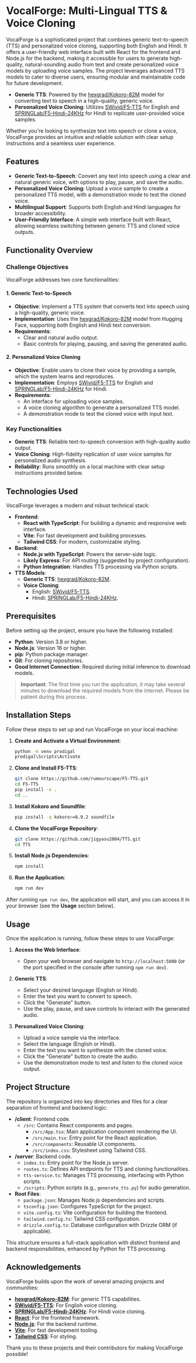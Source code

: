 # VocalForge: Multi-Lingual TTS & Voice Cloning

VocalForge is a sophisticated project that combines generic text-to-speech (TTS) and personalized voice cloning, supporting both English and Hindi. It offers a user-friendly web interface built with React for the frontend and Node.js for the backend, making it accessible for users to generate high-quality, natural-sounding audio from text and create personalized voice models by uploading voice samples. The project leverages advanced TTS models to cater to diverse users, ensuring modular and maintainable code for future development.

- **Generic TTS**: Powered by the [hexgrad/Kokoro-82M](https://huggingface.co/hexgrad/Kokoro-82M) model for converting text to speech in a high-quality, generic voice.
- **Personalized Voice Cloning**: Utilizes [SWivid/F5-TTS](https://github.com/SWivid/F5-TTS) for English and [SPRINGLab/F5-Hindi-24KHz](https://github.com/SPRINGLab/F5-Hindi-24KHz) for Hindi to replicate user-provided voice samples.

Whether you're looking to synthesize text into speech or clone a voice, VocalForge provides an intuitive and reliable solution with clear setup instructions and a seamless user experience.

## Features

- **Generic Text-to-Speech**: Convert any text into speech using a clear and natural generic voice, with options to play, pause, and save the audio.
- **Personalized Voice Cloning**: Upload a voice sample to create a personalized TTS model, with a demonstration mode to test the cloned voice.
- **Multilingual Support**: Supports both English and Hindi languages for broader accessibility.
- **User-Friendly Interface**: A simple web interface built with React, allowing seamless switching between generic TTS and cloned voice outputs.

## Functionality Overview

### Challenge Objectives

VocalForge addresses two core functionalities:

#### 1. Generic Text-to-Speech
- **Objective**: Implement a TTS system that converts text into speech using a high-quality, generic voice.
- **Implementation**: Uses the [hexgrad/Kokoro-82M](https://huggingface.co/hexgrad/Kokoro-82M) model from Hugging Face, supporting both English and Hindi text conversion.
- **Requirements**:
  - Clear and natural audio output.
  - Basic controls for playing, pausing, and saving the generated audio.

#### 2. Personalized Voice Cloning
- **Objective**: Enable users to clone their voice by providing a sample, which the system learns and reproduces.
- **Implementation**: Employs [SWivid/F5-TTS](https://github.com/SWivid/F5-TTS) for English and [SPRINGLab/F5-Hindi-24KHz](https://github.com/SPRINGLab/F5-Hindi-24KHz) for Hindi.
- **Requirements**:
  - An interface for uploading voice samples.
  - A voice cloning algorithm to generate a personalized TTS model.
  - A demonstration mode to test the cloned voice with input text.

### Key Functionalities

- **Generic TTS**: Reliable text-to-speech conversion with high-quality audio output.
- **Voice Cloning**: High-fidelity replication of user voice samples for personalized audio synthesis.
- **Reliability**: Runs smoothly on a local machine with clear setup instructions provided below.

## Technologies Used

VocalForge leverages a modern and robust technical stack:

- **Frontend**:
  - **React with TypeScript**: For building a dynamic and responsive web interface.
  - **Vite**: For fast development and building processes.
  - **Tailwind CSS**: For modern, customizable styling.
- **Backend**:
  - **Node.js with TypeScript**: Powers the server-side logic.
  - **Likely Express**: For API routing (suggested by project configuration).
  - **Python Integration**: Handles TTS processing via Python scripts.
- **TTS Models**:
  - **Generic TTS**: [hexgrad/Kokoro-82M](https://huggingface.co/hexgrad/Kokoro-82M).
  - **Voice Cloning**:
    - English: [SWivid/F5-TTS](https://github.com/SWivid/F5-TTS).
    - Hindi: [SPRINGLab/F5-Hindi-24KHz](https://github.com/SPRINGLab/F5-Hindi-24KHz).


## Prerequisites

Before setting up the project, ensure you have the following installed:

- **Python**: Version 3.8 or higher.
- **Node.js**: Version 16 or higher.
- **pip**: Python package manager.
- **Git**: For cloning repositories.
- **Good Internet Connection**: Required during initial inference to download models.

> **Important**: The first time you run the application, it may take several minutes to download the required models from the internet. Please be patient during this process.

## Installation Steps

Follow these steps to set up and run VocalForge on your local machine:

1. **Create and Activate a Virtual Environment**:
   ```bash
   python -m venv prodigal
   prodigal\Scripts\Activate
   ```

2. **Clone and Install F5-TTS**:
   ```bash
   git clone https://github.com/rumourscape/F5-TTS.git
   cd F5-TTS
   pip install -e .
   cd ..
   ```

3. **Install Kokoro and Soundfile**:
   ```bash
   pip install -q kokoro>=0.9.2 soundfile
   ```

4. **Clone the VocalForge Repository**:
   ```bash
   git clone https://github.com/jigyasu2004/TTS.git
   cd TTS
   ```

5. **Install Node.js Dependencies**:
   ```bash
   npm install
   ```

6. **Run the Application**:
   ```bash
   npm run dev
   ```

After running `npm run dev`, the application will start, and you can access it in your browser (see the **Usage** section below).

## Usage

Once the application is running, follow these steps to use VocalForge:

1. **Access the Web Interface**:
   - Open your web browser and navigate to `http://localhost:5000` (or the port specified in the console after running `npm run dev`).

2. **Generic TTS**:
   - Select your desired language (English or Hindi).
   - Enter the text you want to convert to speech.
   - Click the "Generate" button.
   - Use the play, pause, and save controls to interact with the generated audio.

3. **Personalized Voice Cloning**:
   - Upload a voice sample via the interface.
   - Select the language (English or Hindi).
   - Enter the text you want to synthesize with the cloned voice.
   - Click the "Generate" button to create the audio.
   - Use the demonstration mode to test and listen to the cloned voice output.

## Project Structure

The repository is organized into key directories and files for a clear separation of frontend and backend logic:

- **/client**: Frontend code.
  - `/src`: Contains React components and pages.
    - `/src/App.tsx`: Main application component rendering the UI.
    - `/src/main.tsx`: Entry point for the React application.
    - `/src/components`: Reusable UI components.
    - `/src/index.css`: Stylesheet using Tailwind CSS.
- **/server**: Backend code.
  - `index.ts`: Entry point for the Node.js server.
  - `routes.ts`: Defines API endpoints for TTS and cloning functionalities.
  - `tts-service.ts`: Manages TTS processing, interfacing with Python scripts.
  - `/scripts`: Python scripts (e.g., `generate_tts.py`) for audio generation.
- **Root Files**:
  - `package.json`: Manages Node.js dependencies and scripts.
  - `tsconfig.json`: Configures TypeScript for the project.
  - `vite.config.ts`: Vite configuration for building the frontend.
  - `tailwind.config.ts`: Tailwind CSS configuration.
  - `drizzle.config.ts`: Database configuration with Drizzle ORM (if applicable).

This structure ensures a full-stack application with distinct frontend and backend responsibilities, enhanced by Python for TTS processing.

## Acknowledgements

VocalForge builds upon the work of several amazing projects and communities:

- **[hexgrad/Kokoro-82M](https://huggingface.co/hexgrad/Kokoro-82M)**: For generic TTS capabilities.
- **[SWivid/F5-TTS](https://github.com/SWivid/F5-TTS)**: For English voice cloning.
- **[SPRINGLab/F5-Hindi-24KHz](https://github.com/SPRINGLab/F5-Hindi-24KHz)**: For Hindi voice cloning.
- **[React](https://reactjs.org/)**: For the frontend framework.
- **[Node.js](https://nodejs.org/)**: For the backend runtime.
- **[Vite](https://vitejs.dev/)**: For fast development tooling.
- **[Tailwind CSS](https://tailwindcss.com/)**: For styling.

Thank you to these projects and their contributors for making VocalForge possible!


